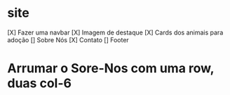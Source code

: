 # site
 
[X] Fazer uma navbar
[X] Imagem de destaque
[X] Cards dos animais para adoção
[] Sobre Nós
[X] Contato
[] Footer

# Arrumar o Sore-Nos com uma row, duas col-6

